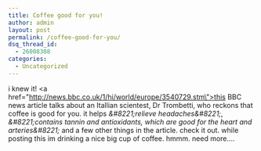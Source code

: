 ```yaml
---
title: Coffee good for you!
author: admin
layout: post
permalink: /coffee-good-for-you/
dsq_thread_id:
  - 26008308
categories:
  - Uncategorized
---
```

i knew it! <a href=\"http://news.bbc.co.uk/1/hi/world/europe/3540729.stm\">this BBC news article</a> talks about an Itallian scientest, Dr Trombetti, who reckons that coffee is good for you. it helps *\&#8221;relieve headaches\&#8221;*, *\&#8221;contains tannin and antioxidants, which are good for the heart and arteries\&#8221;* and a few other things in the article. check it out. while posting this im drinking a nice big cup of coffee. hmmm. need more&#8230;.